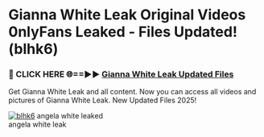 # Gianna White Leak Original Videos 0nlyFans Leaked - Files Updated! (blhk6)

<h3>🔴 CLICK HERE 🌐==►► <a href="https://tinyurl.com/x26r9saj" rel="nofollow">Gianna White Leak Updated Files</a></h3>

Get Gianna White Leak and all content. Now you can access all videos and pictures of Gianna White Leak. New Updated Files 2025!

[![blhk6](https://i.imgur.com/LkgZPqh.gif)](https://tinyurl.com/x26r9saj)
angela white leaked<br>
angela white leak